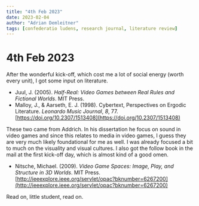```yaml
---
title: "4th Feb 2023"
date: 2023-02-04
author: "Adrian Demleitner"
tags: [confederatio ludens, research journal, literature review]
---
```

# 4th Feb 2023
After the wonderful kick-off, which cost me a lot of social energy (worth every unit), I got some input on literature. 

- Juul, J. (2005). _Half-Real: Video Games between Real Rules and Fictional Worlds_. MIT Press.
- Malloy, J., & Aarseth, E. J. (1998). Cybertext, Perspectives on Ergodic Literature. _Leonardo Music Journal_, _8_, 77. [https://doi.org/10.2307/1513408](https://doi.org/10.2307/1513408)

These two came from Addrich. In his dissertation he focus on sound in video games and since this relates to media in video games, I guess they are very much likely foundational for me as well. I was already focused a bit to much on the visuality and visual cultures. I also got the follow book in the mail at the first kick-off day, which is almost kind of a good omen.

- Nitsche, Michael. (2009). _Video Game Spaces: Image, Play, and Structure in 3D Worlds_. MIT Press. [http://ieeexplore.ieee.org/servlet/opac?bknumber=6267200](http://ieeexplore.ieee.org/servlet/opac?bknumber=6267200)

Read on, little student, read on.